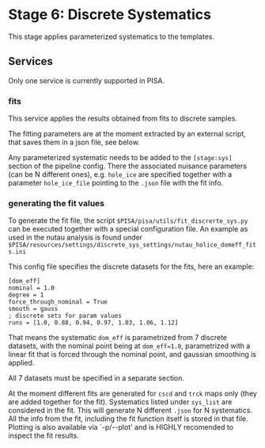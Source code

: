 # Stage 6: Discrete Systematics

This stage applies parameterized systematics to the templates. 

## Services

Only one service is currently supported in PISA.

### fits

This service applies the results obtained from fits to discrete samples.

The fitting parameters are at the moment extracted by an external
script, that saves them in a json file, see below.

Any parameterized systematic needs to be added to the `[stage:sys]` section of the pipeline config. There the associated nuisance parameters (can be
N different ones), e.g. `hole_ice` are specified together with a parameter
`hole_ice_file` pointing to the `.json` file with the fit info.

### generating the fit values

To generate the fit file, the script `$PISA/pisa/utils/fit_discrerte_sys.py` can
be executed together with a special configuration file. An example as used in
the nutau analysis is found under `$PISA/resources/settings/discrete_sys_settings/nutau_holice_domeff_fits.ini`

This config file specifies the discrete datasets for the fits, here an example:

```
[dom_eff]
nominal = 1.0
degree = 1
force_through_nominal = True
smooth = gauss
; discrete sets for param values
runs = [1.0, 0.88, 0.94, 0.97, 1.03, 1.06, 1.12]
```

That means the systematic `dom_eff` is parametrized from 7 discrete datasets, with the nominal point being at `dom_eff=1.0`, parametrized with a linear fit that is forced through the nominal point, and gaussian smoothing is applied.

All 7 datasets must be specified in a separate section.

At the moment different fits are generated for `cscd` and `trck` maps only (they are added together for the fit). Systematics listed under `sys_list` are considered in the fit. This will generate N different `.json` for N systematics. All the info from the fit, including the fit function itself is stored in that file. Plotting is also available via `-p/--plot' and is HIGHLY recomended to inspect the fit results.
